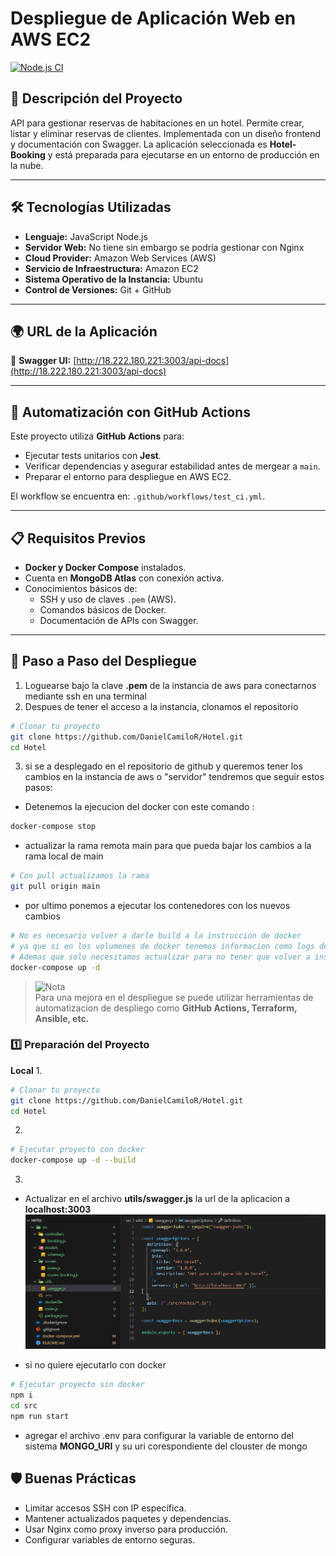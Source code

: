 # Despliegue de Aplicación Web en AWS EC2

[![Node.js CI](https://github.com/DanielCamiloR/Hotel/.github/workflows/test_ci.yml/badge.svg)](https://github.com/DanielCamiloR/Hotel/.github/workflows/test_ci.yml)

## 📌 Descripción del Proyecto
API para gestionar reservas de habitaciones en un hotel. Permite crear, listar y eliminar reservas de clientes. Implementada con un diseño frontend y documentación con Swagger.
La aplicación seleccionada es **Hotel-Booking** y está preparada para ejecutarse en un entorno de producción en la nube.

---

## 🛠️ Tecnologías Utilizadas
- **Lenguaje:** JavaScript Node.js 
- **Servidor Web:** No tiene sin embargo se podria gestionar con Nginx
- **Cloud Provider:** Amazon Web Services (AWS)
- **Servicio de Infraestructura:** Amazon EC2
- **Sistema Operativo de la Instancia:** Ubuntu
- **Control de Versiones:** Git + GitHub

---

## 🌍 URL de la Aplicación
📄 **Swagger UI:** [http://18.222.180.221:3003/api-docs](http://18.222.180.221:3003/api-docs)  

---

## 🤖 Automatización con GitHub Actions
Este proyecto utiliza **GitHub Actions** para:
- Ejecutar tests unitarios con **Jest**.
- Verificar dependencias y asegurar estabilidad antes de mergear a `main`.
- Preparar el entorno para despliegue en AWS EC2.

El workflow se encuentra en: `.github/workflows/test_ci.yml`.

---

## 📋 Requisitos Previos
- **Docker y Docker Compose** instalados.
- Cuenta en **MongoDB Atlas** con conexión activa.
- Conocimientos básicos de:
  - SSH y uso de claves `.pem` (AWS).
  - Comandos básicos de Docker.
  - Documentación de APIs con Swagger.
  
---


## 🚀 Paso a Paso del Despliegue
1. Loguearse bajo la clave **.pem** de la instancia de aws para conectarnos mediante ssh en una terminal
2. Despues de tener el acceso a la instancia, clonamos el repositorio
```bash
# Clonar tu proyecto
git clone https://github.com/DanielCamiloR/Hotel.git
cd Hotel
```
3. si se a desplegado en el repositorio de github y queremos tener los cambios en la instancia de aws o "servidor" tendremos que seguir estos pasos:
- Detenemos la ejecucion del docker con este comando :
```bash
docker-compose stop
```
- actualizar la rama remota main para que pueda bajar los cambios a la rama local de main
```bash
# Con pull actualizamos la rama
git pull origin main
```
- por ultimo ponemos a ejecutar los contenedores con los nuevos cambios 
```bash
# No es necesario volver a darle build a la instruccion de docker 
# ya que si en los volumenes de docker tenemos informacion como logs del sistema estos se borraran.
# Ademas que solo necesitamos actualizar para no tener que volver a instalar de nuevos las dependencias.
docker-compose up -d 
```

> ![Nota](https://img.shields.io/badge/Nota-Recomendación-blue)  
> Para una mejora en el despliegue se puede utilizar herramientas de automatizacion de despliego como
> **GitHub Actions, Terraform, Ansible, etc.** 

### 1️⃣ Preparación del Proyecto
**Local**
1. 
```bash
# Clonar tu proyecto
git clone https://github.com/DanielCamiloR/Hotel.git
cd Hotel
```
2. 
```bash
# Ejecutar proyecto con docker
docker-compose up -d --build
```
3. 
- Actualizar en el archivo **utils/swagger.js** la url de la aplicacion a **localhost:3003**
![alt text](image.png)

- si no quiere ejecutarlo con docker 
```bash
# Ejecutar proyecto sin docker 
npm i 
cd src
npm run start
```
- agregar el archivo .env para configurar la variable de entorno del sistema **MONGO_URI** y su uri corespondiente del clouster de mongo

## 🛡️ Buenas Prácticas 

- Limitar accesos SSH con IP específica.
- Mantener actualizados paquetes y dependencias.
- Usar Nginx como proxy inverso para producción.
- Configurar variables de entorno seguras.


